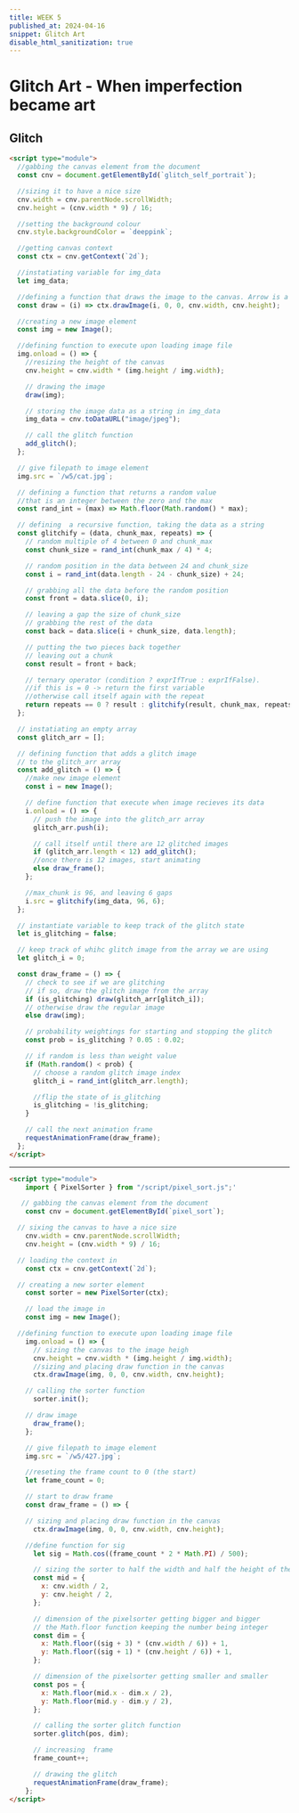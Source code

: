 ```yaml
---
title: WEEK 5
published_at: 2024-04-16
snippet: Glitch Art
disable_html_sanitization: true
---
```


# Glitch Art - When imperfection became art

## Glitch

<canvas id="glitch_self_portrait"></canvas>

<script type="module">
  const cnv = document.getElementById(`glitch_self_portrait`);
  cnv.width = cnv.parentNode.scrollWidth;
  cnv.height = (cnv.width * 9) / 16;
  cnv.style.backgroundColor = `deeppink`;

  const ctx = cnv.getContext(`2d`);

  let img_data;

  const draw = (i) => ctx.drawImage(i, 0, 0, cnv.width, cnv.height);

  const img = new Image();
  img.onload = () => {
    cnv.height = cnv.width * (img.height / img.width);
    draw(img);
    img_data = cnv.toDataURL("image/jpeg");
    add_glitch();
  };

  img.src = `/w5/cat.jpg`;

  const rand_int = (max) => Math.floor(Math.random() * max);

  const glitchify = (data, chunk_max, repeats) => {
    const chunk_size = rand_int(chunk_max / 4) * 4;
    const i = rand_int(data.length - 24 - chunk_size) + 24;
    const front = data.slice(0, i);
    const back = data.slice(i + chunk_size, data.length);
    const result = front + back;
    return repeats == 0 ? result : glitchify(result, chunk_max, repeats - 1);
  };

  const glitch_arr = [];

  const add_glitch = () => {
    const i = new Image();
    i.onload = () => {
      glitch_arr.push(i);
      if (glitch_arr.length < 12) add_glitch();
      else draw_frame();
    };
    i.src = glitchify(img_data, 96, 6);
  };

  let is_glitching = false;
  let glitch_i = 0;

  const draw_frame = () => {
    if (is_glitching) draw(glitch_arr[glitch_i]);
    else draw(img);

    const prob = is_glitching ? 0.05 : 0.02;
    if (Math.random() < prob) {
      glitch_i = rand_int(glitch_arr.length);
      is_glitching = !is_glitching;
    }

    requestAnimationFrame(draw_frame);
  };
</script>

```html
<script type="module">
  //gabbing the canvas element from the document
  const cnv = document.getElementById(`glitch_self_portrait`);

  //sizing it to have a nice size
  cnv.width = cnv.parentNode.scrollWidth;
  cnv.height = (cnv.width * 9) / 16;

  //setting the background colour
  cnv.style.backgroundColor = `deeppink`;

  //getting canvas context
  const ctx = cnv.getContext(`2d`);

  //instatiating variable for img_data
  let img_data;

  //defining a function that draws the image to the canvas. Arrow is a defining a function.
  const draw = (i) => ctx.drawImage(i, 0, 0, cnv.width, cnv.height);

  //creating a new image element
  const img = new Image();

  //defining function to execute upon loading image file
  img.onload = () => {
    //resizing the height of the canvas
    cnv.height = cnv.width * (img.height / img.width);

    // drawing the image
    draw(img);

    // storing the image data as a string in img_data
    img_data = cnv.toDataURL("image/jpeg");

    // call the glitch function
    add_glitch();
  };

  // give filepath to image element
  img.src = `/w5/cat.jpg`;

  // defining a function that returns a random value
  //that is an integer between the zero and the max
  const rand_int = (max) => Math.floor(Math.random() * max);

  // defining  a recursive function, taking the data as a string
  const glitchify = (data, chunk_max, repeats) => {
    // random multiple of 4 between 0 and chunk_max
    const chunk_size = rand_int(chunk_max / 4) * 4;

    // random position in the data between 24 and chunk_size
    const i = rand_int(data.length - 24 - chunk_size) + 24;

    // grabbing all the data before the random position
    const front = data.slice(0, i);

    // leaving a gap the size of chunk_size
    // grabbing the rest of the data
    const back = data.slice(i + chunk_size, data.length);

    // putting the two pieces back together
    // leaving out a chunk
    const result = front + back;

    // ternary operator (condition ? exprIfTrue : exprIfFalse).
    //if this is = 0 -> return the first variable
    //otherwise call itself again with the repeat
    return repeats == 0 ? result : glitchify(result, chunk_max, repeats - 1);
  };

  // instatiating an empty array
  const glitch_arr = [];

  // defining function that adds a glitch image
  // to the glitch_arr array
  const add_glitch = () => {
    //make new image element
    const i = new Image();

    // define function that execute when image recieves its data
    i.onload = () => {
      // push the image into the glitch_arr array
      glitch_arr.push(i);

      // call itself until there are 12 glitched images
      if (glitch_arr.length < 12) add_glitch();
      //once there is 12 images, start animating
      else draw_frame();
    };

    //max_chunk is 96, and leaving 6 gaps
    i.src = glitchify(img_data, 96, 6);
  };

  // instantiate variable to keep track of the glitch state
  let is_glitching = false;

  // keep track of whihc glitch image from the array we are using
  let glitch_i = 0;

  const draw_frame = () => {
    // check to see if we are glitching
    // if so, draw the glitch image from the array
    if (is_glitching) draw(glitch_arr[glitch_i]);
    // otherwise draw the regular image
    else draw(img);

    // probability weightings for starting and stopping the glitch
    const prob = is_glitching ? 0.05 : 0.02;

    // if random is less than weight value
    if (Math.random() < prob) {
      // choose a random glitch image index
      glitch_i = rand_int(glitch_arr.length);

      //flip the state of is_glitching
      is_glitching = !is_glitching;
    }

    // call the next animation frame
    requestAnimationFrame(draw_frame);
  };
</script>
```

---

<canvas id="pixel_sort"></canvas>

<script type="module">
  import { PixelSorter } from "/script/pixel_sort.js";
 
  const cnv = document.getElementById(`pixel_sort`);
  cnv.width = cnv.parentNode.scrollWidth;
  cnv.height = (cnv.width * 9) / 16;

  const ctx = cnv.getContext(`2d`);

  const sorter = new PixelSorter(ctx);

  const img = new Image();
  img.onload = () => {
    cnv.height = cnv.width * (img.height / img.width);
    ctx.drawImage(img, 0, 0, cnv.width, cnv.height);
    sorter.init();
    draw_frame();
  };

  img.src = `/w5/427.jpg`;

  let frame_count = 0;
  const draw_frame = () => {
    ctx.drawImage(img, 0, 0, cnv.width, cnv.height);

    let sig = Math.cos((frame_count * 2 * Math.PI) / 500);

    const mid = {
      x: cnv.width / 2,
      y: cnv.height / 2,
    };
    const dim = {
      x: Math.floor((sig + 3) * (cnv.width / 6)) + 1,
      y: Math.floor((sig + 1) * (cnv.height / 6)) + 1,
    };
    const pos = {
      x: Math.floor(mid.x - dim.x / 2),
      y: Math.floor(mid.y - dim.y / 2),
    };

    sorter.glitch(pos, dim);

    frame_count++;
    requestAnimationFrame(draw_frame);
  };
</script>

```html
<script type="module">
    import { PixelSorter } from "/script/pixel_sort.js";'

   // gabbing the canvas element from the document
    const cnv = document.getElementById(`pixel_sort`);

  // sixing the canvas to have a nice size
    cnv.width = cnv.parentNode.scrollWidth;
    cnv.height = (cnv.width * 9) / 16;

  // loading the context in
    const ctx = cnv.getContext(`2d`);

  // creating a new sorter element
    const sorter = new PixelSorter(ctx);

    // load the image in
    const img = new Image();

  //defining function to execute upon loading image file
    img.onload = () => {
      // sizing the canvas to the image heigh
      cnv.height = cnv.width * (img.height / img.width);
      //sizing and placing draw function in the canvas
      ctx.drawImage(img, 0, 0, cnv.width, cnv.height);

    // calling the sorter function
      sorter.init();

    // draw image
      draw_frame();
    };

    // give filepath to image element
    img.src = `/w5/427.jpg`;

    //reseting the frame count to 0 (the start)
    let frame_count = 0;

    // start to draw frame
    const draw_frame = () => {

    // sizing and placing draw function in the canvas
      ctx.drawImage(img, 0, 0, cnv.width, cnv.height);

    //define function for sig
      let sig = Math.cos((frame_count * 2 * Math.PI) / 500);

      // sizing the sorter to half the width and half the height of the canvas
      const mid = {
        x: cnv.width / 2,
        y: cnv.height / 2,
      };

      // dimension of the pixelsorter getting bigger and bigger
      // the Math.floor function keeping the number being integer
      const dim = {
        x: Math.floor((sig + 3) * (cnv.width / 6)) + 1,
        y: Math.floor((sig + 1) * (cnv.height / 6)) + 1,
      };

      // dimension of the pixelsorter getting smaller and smaller
      const pos = {
        x: Math.floor(mid.x - dim.x / 2),
        y: Math.floor(mid.y - dim.y / 2),
      };

      // calling the sorter glitch function
      sorter.glitch(pos, dim);

      // increasing  frame
      frame_count++;

      // drawing the glitch
      requestAnimationFrame(draw_frame);
    };
</script>
```
